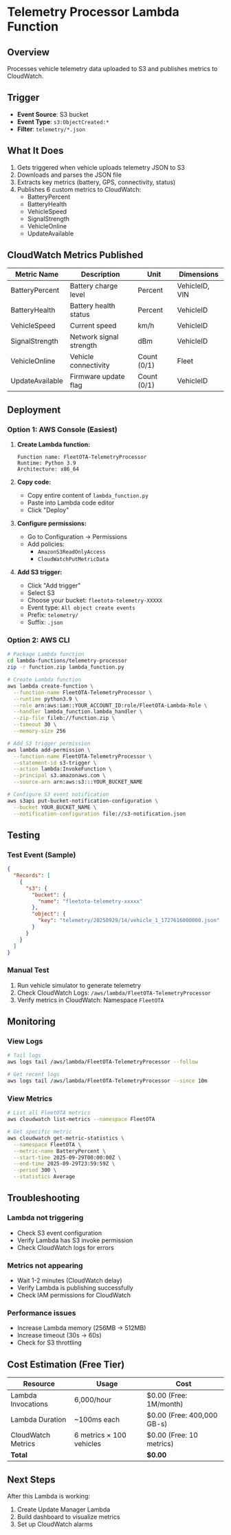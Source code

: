 # Telemetry Processor Lambda Function

## Overview
Processes vehicle telemetry data uploaded to S3 and publishes metrics to CloudWatch.

## Trigger
- **Event Source**: S3 bucket
- **Event Type**: `s3:ObjectCreated:*`
- **Filter**: `telemetry/*.json`

## What It Does
1. Gets triggered when vehicle uploads telemetry JSON to S3
2. Downloads and parses the JSON file
3. Extracts key metrics (battery, GPS, connectivity, status)
4. Publishes 6 custom metrics to CloudWatch:
   - BatteryPercent
   - BatteryHealth
   - VehicleSpeed
   - SignalStrength
   - VehicleOnline
   - UpdateAvailable

## CloudWatch Metrics Published

| Metric Name | Description | Unit | Dimensions |
|-------------|-------------|------|------------|
| BatteryPercent | Battery charge level | Percent | VehicleID, VIN |
| BatteryHealth | Battery health status | Percent | VehicleID |
| VehicleSpeed | Current speed | km/h | VehicleID |
| SignalStrength | Network signal strength | dBm | VehicleID |
| VehicleOnline | Vehicle connectivity | Count (0/1) | Fleet |
| UpdateAvailable | Firmware update flag | Count (0/1) | VehicleID |

## Deployment

### Option 1: AWS Console (Easiest)

1. **Create Lambda function:**
   ```
   Function name: FleetOTA-TelemetryProcessor
   Runtime: Python 3.9
   Architecture: x86_64
   ```

2. **Copy code:**
   - Copy entire content of `lambda_function.py`
   - Paste into Lambda code editor
   - Click "Deploy"

3. **Configure permissions:**
   - Go to Configuration → Permissions
   - Add policies:
     - `AmazonS3ReadOnlyAccess`
     - `CloudWatchPutMetricData`

4. **Add S3 trigger:**
   - Click "Add trigger"
   - Select S3
   - Choose your bucket: `fleetota-telemetry-XXXXX`
   - Event type: `All object create events`
   - Prefix: `telemetry/`
   - Suffix: `.json`

### Option 2: AWS CLI

```bash
# Package Lambda function
cd lambda-functions/telemetry-processor
zip -r function.zip lambda_function.py

# Create Lambda function
aws lambda create-function \
  --function-name FleetOTA-TelemetryProcessor \
  --runtime python3.9 \
  --role arn:aws:iam::YOUR_ACCOUNT_ID:role/FleetOTA-Lambda-Role \
  --handler lambda_function.lambda_handler \
  --zip-file fileb://function.zip \
  --timeout 30 \
  --memory-size 256

# Add S3 trigger permission
aws lambda add-permission \
  --function-name FleetOTA-TelemetryProcessor \
  --statement-id s3-trigger \
  --action lambda:InvokeFunction \
  --principal s3.amazonaws.com \
  --source-arn arn:aws:s3:::YOUR_BUCKET_NAME

# Configure S3 event notification
aws s3api put-bucket-notification-configuration \
  --bucket YOUR_BUCKET_NAME \
  --notification-configuration file://s3-notification.json
```

## Testing

### Test Event (Sample)
```json
{
  "Records": [
    {
      "s3": {
        "bucket": {
          "name": "fleetota-telemetry-xxxxx"
        },
        "object": {
          "key": "telemetry/20250929/14/vehicle_1_1727616000000.json"
        }
      }
    }
  ]
}
```

### Manual Test
1. Run vehicle simulator to generate telemetry
2. Check CloudWatch Logs: `/aws/lambda/FleetOTA-TelemetryProcessor`
3. Verify metrics in CloudWatch: Namespace `FleetOTA`

## Monitoring

### View Logs
```bash
# Tail logs
aws logs tail /aws/lambda/FleetOTA-TelemetryProcessor --follow

# Get recent logs
aws logs tail /aws/lambda/FleetOTA-TelemetryProcessor --since 10m
```

### View Metrics
```bash
# List all FleetOTA metrics
aws cloudwatch list-metrics --namespace FleetOTA

# Get specific metric
aws cloudwatch get-metric-statistics \
  --namespace FleetOTA \
  --metric-name BatteryPercent \
  --start-time 2025-09-29T00:00:00Z \
  --end-time 2025-09-29T23:59:59Z \
  --period 300 \
  --statistics Average
```

## Troubleshooting

### Lambda not triggering
- Check S3 event configuration
- Verify Lambda has S3 invoke permission
- Check CloudWatch logs for errors

### Metrics not appearing
- Wait 1-2 minutes (CloudWatch delay)
- Verify Lambda is publishing successfully
- Check IAM permissions for CloudWatch

### Performance issues
- Increase Lambda memory (256MB → 512MB)
- Increase timeout (30s → 60s)
- Check for S3 throttling

## Cost Estimation (Free Tier)

| Resource | Usage | Cost |
|----------|-------|------|
| Lambda Invocations | 6,000/hour | $0.00 (Free: 1M/month) |
| Lambda Duration | ~100ms each | $0.00 (Free: 400,000 GB-s) |
| CloudWatch Metrics | 6 metrics × 100 vehicles | $0.00 (Free: 10 metrics) |
| **Total** | | **$0.00** |

## Next Steps
After this Lambda is working:
1. Create Update Manager Lambda
2. Build dashboard to visualize metrics
3. Set up CloudWatch alarms